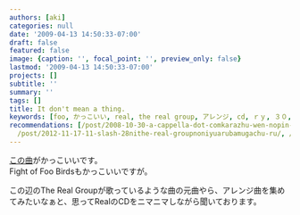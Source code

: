 ```yaml
---
authors: [aki]
categories: null
date: '2009-04-13 14:50:33-07:00'
draft: false
featured: false
image: {caption: '', focal_point: '', preview_only: false}
lastmod: '2009-04-13 14:50:33-07:00'
projects: []
subtitle: ''
summary: ''
tags: []
title: It don't mean a thing.
keywords: [foo, かっこいい, real, the real group, アレンジ, cd, ｒｙ, ３０, １６, １０]
recommendations: [/post/2008-10-30-a-cappella-dot-comkarazhu-wen-nopin-gajie-ita/,
  /post/2012-11-17-11-slash-28nithe-real-groupnoniyuarubamugachu-ru/, /post/2008-06-03-er-du-qin-qian/]
---
```


[この曲](http://itunes.apple.com/WebObjects/MZStore.woa/wa/viewAlbum?i=79313514&id=79313534&s=143462)がかっこいいです。  
Fight of Foo Birdsもかっこいいですが。  
  
この辺のThe Real Groupが歌っているような曲の元曲やら、アレンジ曲を集めてみたいなぁと、思ってRealのCDをニマニマしながら聞いております。